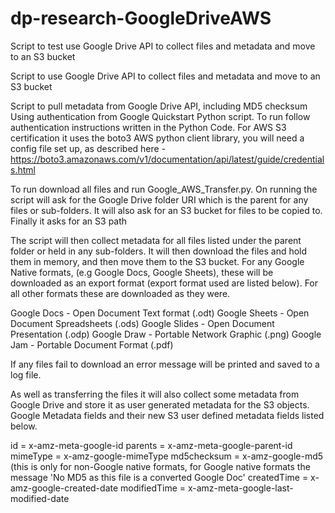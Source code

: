 # dp-research-GoogleDriveAWS
Script to test use Google Drive API to collect files and metadata and move to an S3 bucket

Script to use Google Drive API to collect files and metadata and move to an S3 bucket

Script to pull metadata from Google Drive API, including MD5 checksum Using authentication from Google Quickstart Python script. To run follow authentication instructions written in the Python Code. For AWS S3 certification it uses the boto3 AWS python client library, you will need a config file set up, as described here - https://boto3.amazonaws.com/v1/documentation/api/latest/guide/credentials.html

To run download all files and run Google_AWS_Transfer.py. On running the script will ask for the Google Drive folder URI which is the parent for any files or sub-folders. It will also ask for an S3 bucket for files to be copied to. Finally it asks for an S3 path

The script will then collect metadata for all files listed under the parent folder or held in any sub-folders. It will then download the files and hold them in memory, and then move them to the S3 bucket. For any Google Native formats, (e.g Google Docs, Google Sheets), these will be downloaded as an export format (export format used are listed below). For all other formats these are downloaded as they were.

Google Docs - Open Document Text format (.odt) 
Google Sheets - Open Document Spreadsheets (.ods) 
Google Slides - Open Document Presentation (.odp) 
Google Draw - Portable Network Graphic (.png) 
Google Jam - Portable Document Format (.pdf)

If any files fail to download an error message will be printed and saved to a log file.

As well as transferring the files it will also collect some metadata from Google Drive and store it as user generated metadata for the S3 objects. Google Metadata fields and their new S3 user defined metadata fields listed below.

id = x-amz-meta-google-id parents = 
x-amz-meta-google-parent-id mimeType = x-amz-google-mimeType 
md5checksum = x-amz-google-md5 (this is only for non-Google native formats, for Google native formats the message 'No MD5 as this file is a converted Google Doc' 
createdTime = x-amz-google-created-date 
modifiedTime = x-amz-meta-google-last-modified-date
